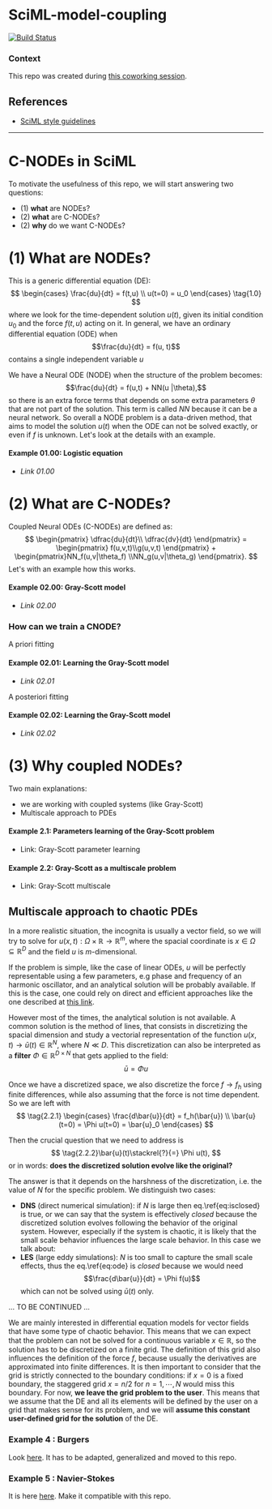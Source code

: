 # SciML-model-coupling

[![Build Status](https://github.com/DEEPDIP-project/SciML-model-coupling/actions/workflows/CI.yml/badge.svg)](https://github.com/DEEPDIP-project/SciML-model-coupling/actions/workflows/CI.yml)

### Context

This repo was created during [this coworking session](https://github.com/DEEPDIP-project/logs/blob/main/meetings/2024-02-20%20Coworking%20session.md).

## References

- [SciML style guidelines](https://github.com/SciML/SciMLStyle)

----

# C-NODEs in SciML

To motivate the usefulness of this repo, we will start answering two questions: 
* (1) **what** are NODEs? 
* (2) **what** are C-NODEs? 
* (2) **why** do we want C-NODEs?

# (1) What are NODEs?

This is a generic differential equation (DE):
$$ \begin{cases} \frac{du}{dt} = f(t,u) \\ u(t=0) = u_0 \end{cases} \tag{1.0} $$
where we look for the time-dependent solution $u(t)$, given its initial condition $u_0$ and the force $f(t,u)$ acting on it.
In general, we have an ordinary differential equation (ODE) when $$\frac{du}{dt} = f(u, t)$$ contains a single independent variable $u$

We have a Neural ODE (NODE) when the structure of the problem becomes: $$\frac{du}{dt} = f(u,t) + NN(u |\theta),$$ so there is an extra force terms that depends on some extra parameters $\theta$ that are not part of the solution. This term is called $NN$ because it can be a neural network. So overall a NODE problem is a data-driven method, that aims to model the solution $u(t)$ when the ODE can not be solved exactly, or even if $f$ is unknown. Let's look at the details with an example.

#### Example 01.00: Logistic equation

* *Link 01.00*


# (2) What are C-NODEs?

Coupled Neural ODEs (C-NODEs) are defined as:
$$ \begin{pmatrix} \dfrac{du}{dt}\\ \dfrac{dv}{dt} \end{pmatrix} = \begin{pmatrix} f(u,v,t)\\g(u,v,t) \end{pmatrix} + \begin{pmatrix}NN_f(u,v|\theta_f) \\NN_g(u,v|\theta_g) \end{pmatrix}. $$
Let's with an example how this works.

#### Example 02.00: Gray-Scott model
* *Link 02.00* 

### How can we train a CNODE? 
A priori fitting 
#### Example 02.01: Learning the Gray-Scott model
* *Link 02.01* 
  
A posteriori fitting
#### Example 02.02: Learning the Gray-Scott model
* *Link 02.02* 

# (3) Why coupled NODEs? 
Two main explanations:
* we are working with coupled systems (like Gray-Scott)
* Multiscale approach to PDEs
 
#### Example 2.1: Parameters learning of the Gray-Scott problem
* Link: Gray-Scott parameter learning
  
#### Example 2.2: Gray-Scott as a multiscale problem
* Link: Gray-Scott multiscale


## Multiscale approach to chaotic PDEs
In a more realistic situation, the incognita is usually a vector field, so we will try to solve for $u(x,t): \Omega \times \mathbb{R} \rightarrow \mathbb{R}^m$, where the spacial coordinate is $x\in \Omega \subseteq \mathbb{R}^D$ and the field $u$ is $m$-dimensional.

If the problem is simple, like the case of linear ODEs, $u$ will be perfectly representable using a few parameters, e.g phase and frequency of an harmonic oscillator, and an analytical solution will be probably available. 
If this is the case, one could rely on direct and efficient approaches like the one described at [this link](https://docs.sciml.ai/DiffEqDocs/stable/examples/classical_physics/).

However most of the times, the analytical solution is not available. A common solution is the method of lines, that consists in discretizing the spacial dimension and study a vectorial representation of the function $u(x,t) \rightarrow \bar{u}(t)\in \mathbb{R}^N$, where $N\ll D$. This discretization can also be interpreted as a **filter** $\Phi\in\mathbb{R}^{D\times N}$ that gets applied to the field: 
$$\bar{u}= \Phi u$$

Once we have a discretized space, we also discretize the force $f\rightarrow f_h$ using finite differences, while also assuming that the force is not time dependent. So we are left with 
$$
\tag{2.2.1}
\begin{cases}
\frac{d\bar{u}}{dt} = f_h(\bar{u}) \\
\bar{u}(t=0) = \Phi u(t=0) = \bar{u}_0
\end{cases}
$$


Then the crucial question that we need to address is 
$$
\tag{2.2.2}\bar{u}(t)\stackrel{?}{=} \Phi u(t),
$$
or in words: **does the discretized solution evolve like the original?**

The answer is that it depends on the harshness of the discretization, i.e. the value of $N$ for the specific problem.
We distinguish two cases:
* **DNS** (direct numerical simulation): if $N$ is large then eq.\ref{eq:isclosed} is true, or we can say that the system is effectively *closed* because the discretized solution evolves following the behavior of the original system.
However, especially if the system is chaotic, it is likely that the small scale behavior influences the large scale behavior. In this case we talk about:
* **LES** (large eddy simulations): $N$ is too small to capture the small scale effects, thus the eq.\ref{eq:ode} is *closed* because we would need $$\frac{d\bar{u}}{dt} = \Phi f(u)$$ which can not be solved using $\bar{u}(t)$ only. 

... TO BE CONTINUED ...

We are mainly interested in differential equation models for vector fields that have some type of chaotic behavior. This means that we can expect that the problem can not be solved for a continuous variable $x\in\mathbb{R}$, so the solution has to be discretized on a finite grid. The definition of this grid also influences the definition of the force $f$, because usually the derivatives are approximated into finite differences. It is then important to consider that the grid is strictly connected to the boundary conditions: if $x=0$ is a fixed boundary, the staggered grid $x=n/2$ for $n=1,\cdots,N$ would miss this boundary. 
For now, **we leave the grid problem to the user**. This means that we assume that the DE and all its elements will be defined by the user on a grid that makes sense for its problem, and we will **assume this constant user-defined grid for the solution** of the DE.

### Example 4 : Burgers
Look [here](https://github.com/DEEPDIP-project/NeuralNS-SciML-Tutorials). It has to be adapted, generalized and moved to this repo.

### Example 5 : Navier-Stokes
It is here [here](https://github.com/DEEPDIP-project/NeuralNS-SciML-Tutorials). Make it compatible with this repo.


